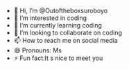 - 👋 Hi, I’m @Outoftheboxsuroboyo
- 👀 I’m interested in coding
- 🌱 I’m currently learning coding
- 💞️ I’m looking to collaborate on coding
- 📫 How to reach me on social media
- 😄 Pronouns: Ms
- ⚡ Fun fact:It s nice to meet you

<!---
Outoftheboxsuroboyo/Outoftheboxsuroboyo is a ✨ special ✨ repository because its `README.md` (this file) appears on your GitHub profile.
You can click the Preview link to take a look at your changes.
--->
